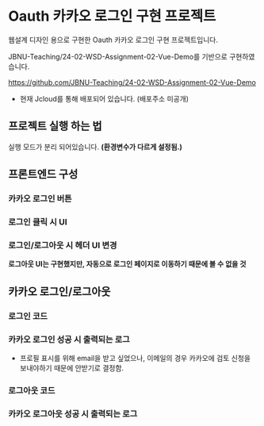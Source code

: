 # Oauth 카카오 로그인 구현 프로젝트
웹설계 디자인 용으로 구현한 Oauth 카카오 로그인 구현 프로젝트입니다.

JBNU-Teaching/24-02-WSD-Assignment-02-Vue-Demo를 기반으로 구현하였습니다.

https://github.com/JBNU-Teaching/24-02-WSD-Assignment-02-Vue-Demo

- 현재 Jcloud를 통해 배포되어 있습니다. (배포주소 미공개)

## 프로젝트 실행 하는 법
실행 모드가 분리 되어있습니다. **(환경변수가 다르게 설정됨.)**

## 프론트엔드 구성
### 카카오 로그인 버튼

### 로그인 클릭 시 UI

### 로그인/로그아웃 시 헤더 UI 변경

**로그아웃 UI는 구현했지만, 자동으로 로그인 페이지로 이동하기 때문에 볼 수 없을 것**

## 카카오 로그인/로그아웃
### 로그인 코드

### 카카오 로그인 성공 시 출력되는 로그

- 프로필 표시를 위해 email을 받고 싶었으나, 이메일의 경우 카카오에 검토 신청을 보내야하기 때문에 안받기로 결정함.

### 로그아웃 코드

### 카카오 로그아웃 성공 시 출력되는 로그
